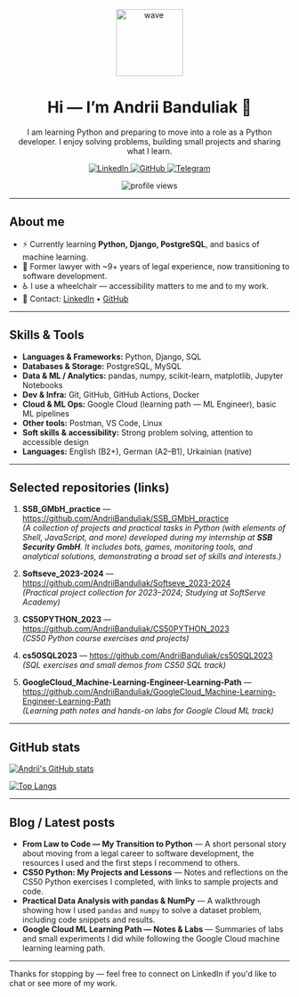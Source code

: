 <div align="center">
  <img src="https://media.giphy.com/media/M9gbBd9nbDrOTu1Mqx/giphy.gif" width="120" alt="wave"/>
  <h1>Hi — I’m <strong>Andrii Banduliak</strong> 👋</h1>
  <p>I am learning Python and preparing to move into a role as a Python developer. I enjoy solving problems, building small projects and sharing what I learn.</p>

  <p>
    <a href="https://www.linkedin.com/in/andrii-banduliak/">
      <img src="https://img.shields.io/badge/LinkedIn-blue?style=for-the-badge&logo=linkedin&logoColor=white" alt="LinkedIn"/>
    </a>
    <a href="https://github.com/AndriiBanduliak">
      <img src="https://img.shields.io/badge/GitHub-black?style=for-the-badge&logo=github&logoColor=white" alt="GitHub"/>
    </a>
    <a href="https://t.me/attorneyaba_227" target="_blank">
    <img src="https://img.shields.io/badge/Telegram-2CA5E0?style=for-the-badge&logo=telegram&logoColor=white" alt="Telegram"/>
  </a>
  </p>

  <p>
    <img src="https://komarev.com/ghpvc/?username=AndriiBanduliak&style=flat-square&color=blue" alt="profile views"/>
  </p>
</div>

---

## About me
- :zap: Currently learning **Python, Django, PostgreSQL**, and basics of machine learning.
- :briefcase: Former lawyer with ~9+ years of legal experience, now transitioning to software development.
- :wheelchair: I use a wheelchair — accessibility matters to me and to my work.
- :email: Contact: [LinkedIn](https://www.linkedin.com/in/andrii-banduliak/) • [GitHub](https://github.com/AndriiBanduliak)

---

## Skills & Tools
- **Languages & Frameworks:** Python, Django, SQL
- **Databases & Storage:** PostgreSQL, MySQL
- **Data & ML / Analytics:** pandas, numpy, scikit-learn, matplotlib, Jupyter Notebooks
- **Dev & Infra:** Git, GitHub, GitHub Actions, Docker
- **Cloud & ML Ops:** Google Cloud (learning path — ML Engineer), basic ML pipelines
- **Other tools:** Postman, VS Code, Linux
- **Soft skills & accessibility:** Strong problem solving, attention to accessible design 
- **Languages:** English (B2+), German (A2–B1), Urkainian (native)
---

## Selected repositories (links)

1. **SSB_GMbH_practice** — https://github.com/AndriiBanduliak/SSB_GMbH_practice  
   _(A collection of projects and practical tasks in Python (with elements of Shell, JavaScript, and more) developed during my internship at **SSB Security GmbH**. It includes bots, games, monitoring tools, and analytical solutions, demonstrating a broad set of skills and interests.)_

2. **Softseve_2023-2024** — https://github.com/AndriiBanduliak/Softseve_2023-2024  
   _(Practical project collection for 2023–2024; Studying at SoftServe Academy)_

3. **CS50PYTHON_2023** — https://github.com/AndriiBanduliak/CS50PYTHON_2023  
   _(CS50 Python course exercises and projects)_

4. **cs50SQL2023** — https://github.com/AndriiBanduliak/cs50SQL2023  
   _(SQL exercises and small demos from CS50 SQL track)_

5. **GoogleCloud_Machine-Learning-Engineer-Learning-Path** — https://github.com/AndriiBanduliak/GoogleCloud_Machine-Learning-Engineer-Learning-Path  
   _(Learning path notes and hands-on labs for Google Cloud ML track)_



---

## GitHub stats
[![Andrii's GitHub stats](https://github-readme-stats.vercel.app/api?username=AndriiBanduliak&show_icons=true&theme=vision-friendly-dark&count_private=true)](https://github.com/anuraghazra/github-readme-stats)

[![Top Langs](https://github-readme-stats.vercel.app/api/top-langs/?username=AndriiBanduliak&layout=compact&theme=vision-friendly-dark)](https://github.com/anuraghazra/github-readme-stats)

---

## Blog / Latest posts
<!-- BLOG-POST-LIST:START -->
- **From Law to Code — My Transition to Python** — A short personal story about moving from a legal career to software development, the resources I used and the first steps I recommend to others. 
- **CS50 Python: My Projects and Lessons** — Notes and reflections on the CS50 Python exercises I completed, with links to sample projects and code. 
- **Practical Data Analysis with pandas & NumPy** — A walkthrough showing how I used `pandas` and `numpy` to solve a dataset problem, including code snippets and results. 
- **Google Cloud ML Learning Path — Notes & Labs** — Summaries of labs and small experiments I did while following the Google Cloud machine learning learning path. 
<!-- BLOG-POST-LIST:END -->


---

Thanks for stopping by — feel free to connect on LinkedIn if you'd like to chat or see more of my work.
